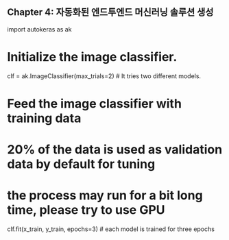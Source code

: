 ## Chapter 4: 자동화된 엔드투엔드 머신러닝 솔루션 생성

import autokeras as ak

# Initialize the image classifier.
clf = ak.ImageClassifier(max_trials=2)  # It tries two different models.

# Feed the image classifier with training data
# 20% of the data is used as validation data by default for tuning
# the process may run for a bit long time, please try to use GPU
clf.fit(x_train, y_train, epochs=3)  # each model is trained for three epochs
